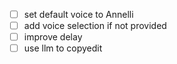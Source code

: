 - [ ] set default voice to Annelli
- [ ] add voice selection if not provided
- [ ] improve delay
- [ ] use llm to copyedit